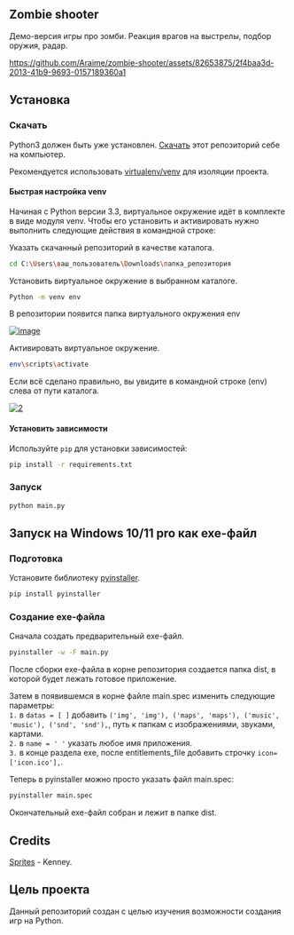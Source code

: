 ## Zombie shooter

Демо-версия игры про зомби. Реакция врагов на выстрелы, подбор оружия, радар.

https://github.com/Araime/zombie-shooter/assets/82653875/2f4baa3d-2013-41b9-9693-0157189360a1

## Установка

### Скачать

Python3 должен быть уже установлен.
[Скачать](https://github.com/Araime/zombie-shooter/archive/master.zip) этот 
репозиторий себе на компьютер.

Рекомендуется использовать [virtualenv/venv](https://docs.python.org/3/library/venv.html)
для изоляции проекта.

#### Быстрая настройка venv

Начиная с Python версии 3.3, виртуальное окружение идёт в комплекте в виде модуля
venv. Чтобы его установить и активировать нужно выполнить следующие действия в
командной строке:  

Указать скачанный репозиторий в качестве каталога.
```sh
cd C:\Users\ваш_пользователь\Downloads\папка_репозитория
```
Установить виртуальное окружение в выбранном каталоге.
```sh
Python -m venv env
```
В репозитории появится папка виртуального окружения env  

<a href="https://imgbb.com/"><img src="https://i.ibb.co/Hn4C6PD/image.png" alt="image" border="0"></a>

Активировать виртуальное окружение.
```sh
env\scripts\activate
```
Если всё сделано правильно, вы увидите в командной строке (env) слева от пути 
каталога.  

<a href="https://imgbb.com/"><img src="https://i.ibb.co/MZ72r22/2.png" alt="2" border="0"></a>

#### Установить зависимости

Используйте `pip` для установки 
зависимостей:

```sh
pip install -r requirements.txt
```

### Запуск

```sh
python main.py
```

## Запуск на Windows 10/11 pro как exe-файл

### Подготовка

Установите библиотеку [pyinstaller](https://pypi.org/project/pyinstaller/).

```sh
pip install pyinstaller
```

### Создание exe-файла

Сначала создать предварительный exe-файл.

```sh
pyinstaller -w -F main.py
```

После сборки exe-файла в корне репозитория создается папка dist, в которой будет
лежать готовое приложение.

Затем в появившемся в корне файле main.spec изменить следующие параметры:  
`1.` в `datas = [ ]` добавить `('img', 'img'), ('maps', 'maps'), ('music', 'music'), ('snd', 'snd'),`,
путь к папкам с изображениями, звуками, картами.  
`2.` в `name = ' '` указать любое имя приложения.  
`3.` в конце раздела exe, после entitlements_file добавить строчку
`icon=['icon.ico'],`.

Теперь в pyinstaller можно просто указать файл main.spec:

```sh
pyinstaller main.spec
```
Окончательный exe-файл собран и лежит в папке dist.

## Credits

[Sprites](https://kenney.nl/assets/top-down-shooter) - Kenney.

## Цель проекта

Данный репозиторий создан с целью изучения возможности создания игр
на Python.
